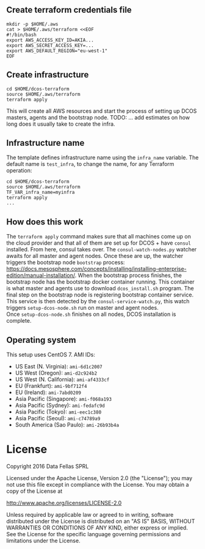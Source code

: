 ## Create terraform credentials file

    mkdir -p $HOME/.aws
    cat > $HOME/.aws/terraform <<EOF
    #!/bin/bash
    export AWS_ACCESS_KEY_ID=AKIA...
    export AWS_SECRET_ACCESS_KEY=...
    export AWS_DEFAULT_REGION="eu-west-1"
    EOF


## Create infrastructure

    cd $HOME/dcos-terraform
    source $HOME/.aws/terraform
    terraform apply

This will create all AWS resources and start the process of setting up DCOS masters, agents and the bootstrap node.
TODO: ... add estimates on how long does it usually take to create the infra.

## Infrastructure name

The template defines infrastructure name using the `infra_name` variable. The default name is `test_infra`, to change the name, for any Terraform operation:

    cd $HOME/dcos-terraform
    source $HOME/.aws/terraform
    TF_VAR_infra_name=myinfra
    terraform apply
    ...

## How does this work

The `terraform apply` command makes sure that all machines come up on the cloud provider and that all of them are set up for DCOS + have `consul` installed.
From here, consul takes over. The `consul-watch-nodes.py` watcher awaits for all master and agent nodes. Once these are up, the watcher triggers the bootstrap node `bootstrap` process: https://docs.mesosphere.com/concepts/installing/installing-enterprise-edition/manual-installation/.
When the bootstrap process finishes, the bootstrap node has the bootstrap docker container running. This container is what master and agents use to download `dcos_install.sh` program. The final step on the bootstrap node is registering bootstrap container service.  
This service is then detected by the `consul-service-watch.py`, this watch triggers `setup-dcos-node.sh` run on master and agent nodes.  
Once `setup-dcos-node.sh` finishes on all nodes, DCOS installation is complete.

## Operating system

This setup uses CentOS 7. AMI IDs:

- US East (N. Virginia): `ami-6d1c2007`
- US West (Oregon): `ami-d2c924b2`
- US West (N. California): `ami-af4333cf`
- EU (Frankfurt): `ami-9bf712f4`
- EU (Ireland): `ami-7abd0209`
- Asia Pacific (Singapore): `ami-f068a193`
- Asia Pacific (Sydney): `ami-fedafc9d`
- Asia Pacific (Tokyo): `ami-eec1c380`
- Asia Pacific (Seoul): `ami-c74789a9`
- South America (Sao Paulo): `ami-26b93b4a`

# License

Copyright 2016 Data Fellas SPRL

Licensed under the Apache License, Version 2.0 (the "License");
you may not use this file except in compliance with the License.
You may obtain a copy of the License at

   http://www.apache.org/licenses/LICENSE-2.0

Unless required by applicable law or agreed to in writing, software
distributed under the License is distributed on an "AS IS" BASIS,
WITHOUT WARRANTIES OR CONDITIONS OF ANY KIND, either express or implied.
See the License for the specific language governing permissions and
limitations under the License.

